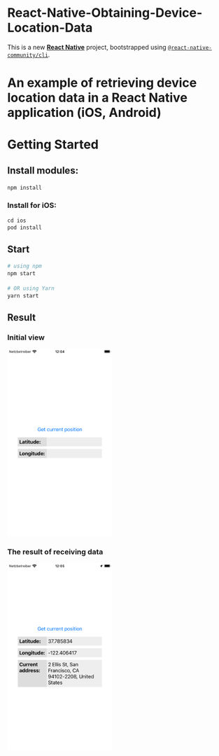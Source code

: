 # React-Native-Obtaining-Device-Location-Data


This is a new [**React Native**](https://reactnative.dev) project, bootstrapped using [`@react-native-community/cli`](https://github.com/react-native-community/cli).

# An example of retrieving device location data in a React Native application (iOS, Android)

# Getting Started

## Install modules:

```npm install```

### Install for iOS:

```
cd ios
pod install
```

## Start

```bash
# using npm
npm start

# OR using Yarn
yarn start
```
## Result

### Initial view

<img src="https://github.com/zahoruiko/React-Native-Obtaining-Device-Location-Data/blob/main/promoImages/Screen-1.png" width="240" />

### The result of receiving data

<img src="https://github.com/zahoruiko/React-Native-Obtaining-Device-Location-Data/blob/main/promoImages/Screen-2.png" width="240" />
